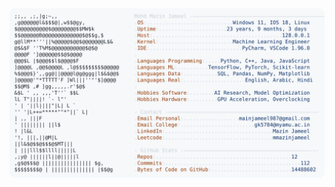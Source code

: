 <picture>
  <source srcset="https://raw.githubusercontent.com/mmazinjameel/mmazinjameel/main/dark_mode.svg?v=1754647956" media="(prefers-color-scheme: dark)">
  <img src="https://raw.githubusercontent.com/mmazinjameel/mmazinjameel/main/light_mode.svg?v=1754647956">
</picture>
